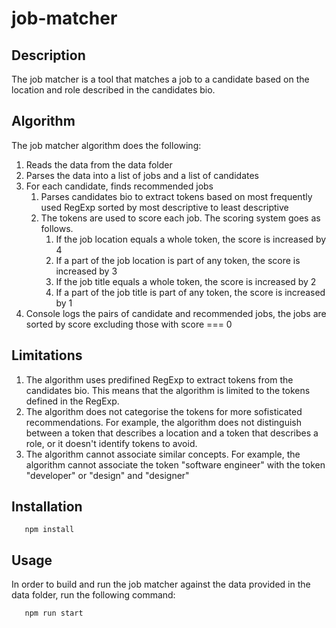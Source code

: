 # job-matcher

## Description
The job matcher is a tool that matches a job to a candidate based on the location and role described in the candidates bio.

## Algorithm
The job matcher algorithm does the following:
1. Reads the data from the data folder
2. Parses the data into a list of jobs and a list of candidates
3. For each candidate, finds recommended jobs
   1. Parses candidates bio to extract tokens based on most frequently used RegExp sorted by most descriptive to least descriptive
   2. The tokens are used to score each job. The scoring system goes as follows.
      1. If the job location equals a whole token, the score is increased by 4
      2. If a part of the job location is part of any token, the score is increased by 3
      3. If the job title equals a whole token, the score is increased by 2
      4. If a part of the job title is part of any token, the score is increased by 1
4. Console logs the pairs of candidate and recommended jobs, the jobs are sorted by score excluding those with score === 0

## Limitations
1. The algorithm uses predifined RegExp to extract tokens from the candidates bio. This means that the algorithm is limited to the tokens defined in the RegExp.
2. The algorithm does not categorise the tokens for more sofisticated recommendations. For example, the algorithm does not distinguish between a token that describes a location and a token that describes a role, or it doesn't identify tokens to avoid.
3. The algorithm cannot associate similar concepts. For example, the algorithm cannot associate the token "software engineer" with the token "developer" or "design" and "designer"

## Installation
```
   npm install
```

## Usage
In order to build and run the job matcher against the data provided in the data folder, run the following command:

```
   npm run start
```